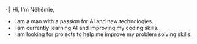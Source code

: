 -👋 Hi, I'm Néhémie,
- I am a man with a passion for AI and new technologies. 
- I am currently learning AI and improving my coding skills.
- I am looking for projects to help me improve my problem solving skills.


